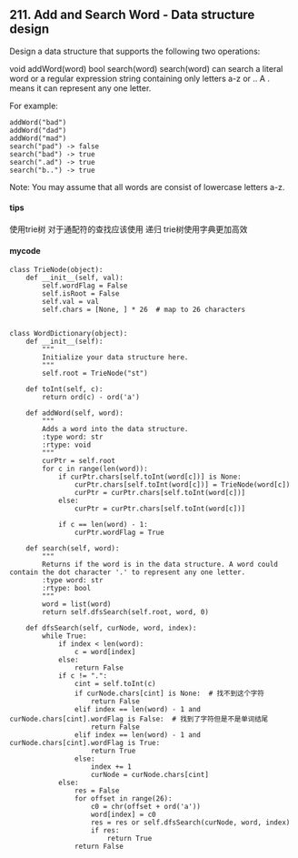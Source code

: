 ## 211. Add and Search Word - Data structure design

Design a data structure that supports the following two operations:

void addWord(word)
bool search(word)
search(word) can search a literal word or a regular expression string containing only letters a-z or .. A . means it can represent any one letter.

For example:


```
addWord("bad")
addWord("dad")
addWord("mad")
search("pad") -> false
search("bad") -> true
search(".ad") -> true
search("b..") -> true
```

Note:
You may assume that all words are consist of lowercase letters a-z.

#### tips
使用trie树 对于通配符的查找应该使用 递归 
trie树使用字典更加高效

#### mycode

```
class TrieNode(object):
    def __init__(self, val):
        self.wordFlag = False
        self.isRoot = False
        self.val = val
        self.chars = [None, ] * 26  # map to 26 characters


class WordDictionary(object):
    def __init__(self):
        """
        Initialize your data structure here.
        """
        self.root = TrieNode("st")

    def toInt(self, c):
        return ord(c) - ord('a')

    def addWord(self, word):
        """
        Adds a word into the data structure.
        :type word: str
        :rtype: void
        """
        curPtr = self.root
        for c in range(len(word)):
            if curPtr.chars[self.toInt(word[c])] is None:
                curPtr.chars[self.toInt(word[c])] = TrieNode(word[c])
                curPtr = curPtr.chars[self.toInt(word[c])]
            else:
                curPtr = curPtr.chars[self.toInt(word[c])]

            if c == len(word) - 1:
                curPtr.wordFlag = True

    def search(self, word):
        """
        Returns if the word is in the data structure. A word could contain the dot character '.' to represent any one letter.
        :type word: str
        :rtype: bool
        """
        word = list(word)
        return self.dfsSearch(self.root, word, 0)

    def dfsSearch(self, curNode, word, index):
        while True:
            if index < len(word):
                c = word[index]
            else:
                return False
            if c != ".":
                cint = self.toInt(c)
                if curNode.chars[cint] is None:  # 找不到这个字符
                    return False
                elif index == len(word) - 1 and curNode.chars[cint].wordFlag is False:  # 找到了字符但是不是单词结尾
                    return False
                elif index == len(word) - 1 and curNode.chars[cint].wordFlag is True:
                    return True
                else:
                    index += 1
                    curNode = curNode.chars[cint]
            else:
                res = False
                for offset in range(26):
                    c0 = chr(offset + ord('a'))
                    word[index] = c0
                    res = res or self.dfsSearch(curNode, word, index)
                    if res:
                        return True
                return False
```

